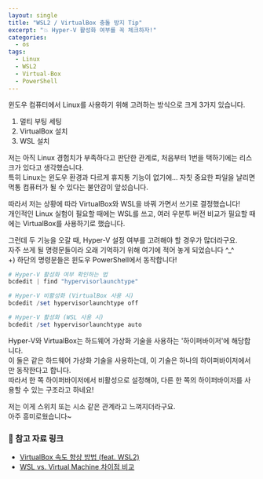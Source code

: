 ```yaml
---
layout: single
title: "WSL2 / VirtualBox 충돌 방지 Tip"
excerpt: "💥 Hyper-V 활성화 여부를 꼭 체크하자!"
categories:
  - os
tags:
  - Linux
  - WSL2
  - Virtual-Box
  - PowerShell
---
```

윈도우 컴퓨터에서 Linux를 사용하기 위해 고려하는 방식으로 크게 3가지 있습니다.
1. 멀티 부팅 세팅
2. VirtualBox 설치
3. WSL 설치 

  

저는 아직 Linux 경험치가 부족하다고 판단한 관계로, 처음부터 1번을 택하기에는 리스크가 있다고 생각했습니다.  
특히 Linux는 윈도우 환경과 다르게 휴지통 기능이 없기에... 자칫 중요한 파일을 날리면 먹통 컴퓨터가 될 수 있다는 불안감이 앞섰습니다.  

  

따라서 저는 상황에 따라 VirtualBox와 WSL을 바꿔 가면서 쓰기로 결정했습니다!  
개인적인 Linux 실험이 필요할 때에는 WSL를 쓰고, 여러 우분투 버전 비교가 필요할 때에는 VirtualBox를 사용하기로 했습니다.  

  

그런데 두 기능을 오갈 때, Hyper-V 설정 여부를 고려해야 할 경우가 많더라구요.  
자주 쓰게 될 명령문들이라 오래 기억하기 위해 여기에 적어 놓게 되었습니다 ^_^  
+) 하단의 명령문들은 윈도우 PowerShell에서 동작합니다!  

```powershell
# Hyper-V 활성화 여부 확인하는 법
bcdedit | find "hypervisorlaunchtype"

# Hyper-V 비활성화 (VirtualBox 사용 시)
bcdedit /set hypervisorlaunchtype off

# Hyper-V 활성화 (WSL 사용 시)
bcdedit /set hypervisorlaunchtype auto
```

Hyper-V와 VirtualBox는 하드웨어 가상화 기술을 사용하는 '하이퍼바이저'에 해당합니다.  
이 둘은 같은 하드웨어 가상화 기술을 사용하는데, 이 기술은 하나의 하이퍼바이저에서만 동작한다고 합니다.  
따라서 한 쪽 하이퍼바이저에서 비활성으로 설정해야, 다른 한 쪽의 하이퍼바이저를 사용할 수 있는 구조라고 하네요!  

  

저는 이게 스위치 또는 시소 같은 관계라고 느껴지더라구요.  
아주 흥미로웠습니다~  
  
### 📑 참고 자료 링크
* <a href="https://aproid.github.io/2023/07/17/virtualbox-turtle-fix/" target="_blank">VirtualBox 속도 향상 방법 (feat. WSL2)</a>
* <a href="https://primi.tistory.com/22" target="_blank">WSL vs. Virtual Machine 차이점 비교</a>
